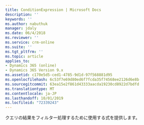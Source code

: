 ```yaml
---
title: ConditionExpression | Microsoft Docs
description: ''
keywords: ''
ms.author: nabuthuk
manager: jdaly
ms.date: 06/4/2018
ms.reviewer: ''
ms.service: crm-online
ms.suite: ''
ms.tgt_pltfrm: ''
ms.topic: article
applies_to:
- Dynamics 365 (online)
- Dynamics 365 Version 9.x
ms.assetid: c170e5d5-ced1-4785-9d1d-97f568881d95
ms.openlocfilehash: 6c53f7e69d80ed6f7fcda35f74568ee2126d6e8b
ms.sourcegitcommit: 63ea15e2f861d43333aacda19230cd8922d7bdfd
ms.translationtype: MT
ms.contentlocale: ja-JP
ms.lasthandoff: 10/01/2019
ms.locfileid: "72339243"
---
```

クエリの結果をフィルター処理するために使用する式を提供します。
